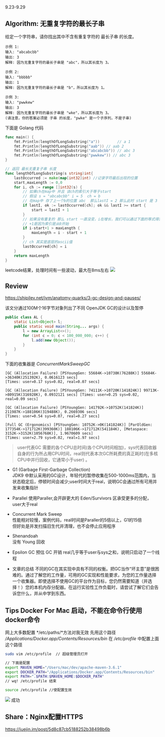 9.23-9.29
## Algorithm: 无重复字符的最长子串
给定一个字符串，请你找出其中不含有重复字符的 最长子串 的长度。

```
示例 1:
输入: "abcabcbb"
输出: 3 
解释: 因为无重复字符的最长子串是 "abc"，所以其长度为 3。

示例 2:
输入: "bbbbb"
输出: 1
解释: 因为无重复字符的最长子串是 "b"，所以其长度为 1。

示例 3:
输入: "pwwkew"
输出: 3
解释: 因为无重复字符的最长子串是 "wke"，所以其长度为 3。
(请注意，你的答案必须是 子串 的长度，"pwke" 是一个子序列，不是子串)   
```
下面是 Golang 代码
```go
func main() {
	fmt.Println(lengthOfLongSubstring("a"))		   // a 1
	fmt.Println(lengthOfLongSubstring("aab")) // aab 2
	fmt.Println(lengthOfLongSubstring("abcabcbb")) // abc 3
	fmt.Println(lengthOfLongSubstring("pwwkew")) // abc 3
}

// 返回 最长无重复子串 长度
func lengthOfLongSubstring(s string)int{
	lastOccurred := make(map[int32]int) //记录字符最后出现的位置
	start,maxLength := 0,0
	for i, ch := range []int32(s) {
        // 如果ch在map中 并且 该ch的索引大于等于start
        // 假设 s = "abcabcbb" i = 5  ch = b  
		// 在map中 存了上一个b的位置 abc  那么lastI = 2 那么此时 start 是 3
		if lastI, ok := lastOccurred[ch]; ok && lastI >= start {
			start = lastI + 1
        }
        // 如果没有重复的 那么 start 一直没变，i在增长，我们可以通过下面的等式得到这个无重复子串的长度
        // +1是因为索引是从0开始
		if i-start+1 > maxLength {
			maxLength = i - start + 1
		}
		// ch 其实是底层的ascii值
		lastOccurred[ch] = i
	}
	return maxLength
}
```
leetcode结果，处理时间有一些波动，最大在8ms左右
![](https://user-gold-cdn.xitu.io/2019/9/25/16d665d6466c0618?w=922&h=256&f=png&s=29162)

## Review
https://shipilev.net/jvm/anatomy-quarks/3-gc-design-and-pauses/

该文分通过100M个16字节对象列出了不同 OpenJDK GC的设计以及暂停
```java
public class AL {
    static List<Object> l;
    public static void main(String... args) {
        l = new ArrayList<>();
        for (int c = 0; c < 100_000_000; c++) {
            l.add(new Object());
        }
    }
}
```
下面的收集器是 *ConcurrentMarkSweepGC*

```vim
[GC (Allocation Failure) [PSYoungGen: 55684K->10738K(76288K)] 55684K->36340K(251392K), 0.0616123 secs] 
[Times: user=0.17 sys=0.02, real=0.07 secs] 

[GC (Allocation Failure) [PSYoungGen: 74111K->10720K(141824K)] 99713K->80915K(316928K), 0.0932121 secs] [Times: user=0.25 sys=0.02, real=0.09 secs] 

[GC (Allocation Failure) [PSYoungGen: 141792K->10752K(141824K)] 211987K->188106K(319488K), 0.2669306 secs] 
[Times: user=0.54 sys=0.07, real=0.27 secs] 

[Full GC (Ergonomics) [PSYoungGen: 10752K->0K(141824K)] [ParOldGen: 177354K->171712K(399360K)] 188106K->171712K(541184K), [Metaspace: 3152K->3152K(1056768K)], 1.9670609 secs] 
[Times: user=2.79 sys=0.02, real=1.97 secs] 

```
> user代表GC 需要的各个CPU总时间(各个CPU时间相加)，sys代表回收器自身的行为所占用CPU时间，real则代表本次GC所耗费的真正耗时(在多核CPU中并行回收，它通常小于user) 。

+ G1 (Garbage First-Garbage Collection)  
JDK9 中默认采用的GC设计，年轻代的暂停收集在500-1000ms范围内，当状态稳定后，停顿时间会减少;user时间大于real，说明GC会通过所有可用并发来收集指针
+ Parallel
使用Paraller,会开辟更大的 Eden/Survivors 区承受更多的分配，user大于real
+ Concurrent Mark Sweep  
性能相对较慢，案例代码，real时间是Paraller的5倍以上，G1的15倍  
但好处是并发扫描旧生代并清理，也不会停止应用程序

+ Shenandoah  
没有 Young 回收
+ Epsilon GC
预估 GC 开销
real几乎等于user与sys之和，说明只启动了一个线程

+ 文章的总结
不同的GC在其实现中具有不同的权衡。把GC当作“坏主意”是很困难的。通过了解您的工作量，可用的GC实现和性能要求，为您的工作量选择一个收集器。即使选择不使用GC的平台作为目标，您仍然需要知道（并选择！）您的本机内存分配器。在运行实验性工作负载时，请尝试了解它们会告诉您什么，并从中学到东西。

## Tips Docker For Mac 启动，不能在命令行使用docker命令
网上大多数配置 */etc/paths/*方法对我无效
先用这个路径 
*/Applications/Docker.app/Contents/Resources/bin*
在 */etc/profile* 中配置上面这个路径

```bash
sudo vim /etc/profile  // 超级管理员打开

// 下面是配置
export MAVEN_HOME="/Users/mac/dev/apache-maven-3.6.1"
export DOCKER_PATH="/Applications/Docker.app/Contents/Resources/bin"
export PATH=".$PATH:$MAVEN_HOME:$DOCKER_PATH"
// wq! /etc/profile 结束

source /etc/profile //使配置生效
```

![](https://imgconvert.csdnimg.cn/aHR0cHM6Ly91c2VyLWdvbGQtY2RuLnhpdHUuaW8vMjAxOS85LzI4LzE2ZDc3MDFkZWFmODE2NjM?x-oss-process=image/format,png)
成功



## Share：Nginx配置HTTPS
https://juejin.im/post/5d8c87cb5188252b38498b6b
